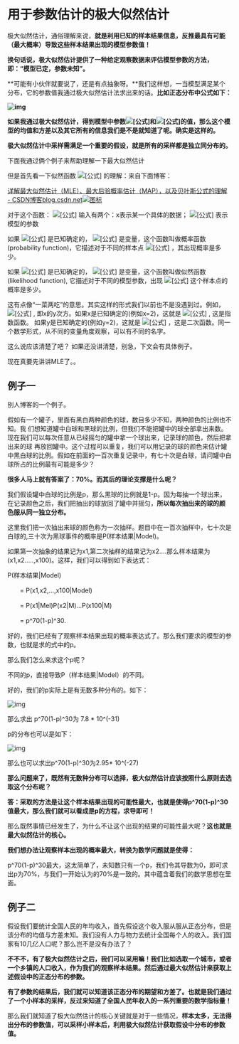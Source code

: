 # 用于参数估计的极大似然估计

极大似然估计，通俗理解来说，**就是利用已知的样本结果信息，反推最具有可能（最大概率）导致这些样本结果出现的模型参数值！**

**换句话说，极大似然估计提供了一种给定观察数据来评估模型参数的方法，即：“模型已定，参数未知”。**

**可能有小伙伴就要说了，还是有点抽象呀。**我们这样想，一当模型满足某个分布，它的参数值我通过极大似然估计法求出来的话。**比如正态分布中公式如下：**



**![img](https://pic4.zhimg.com/80/v2-3013acd0b128bcc29cd4a4258f9bc6e7_1440w.jpg)**

**如果我通过极大似然估计，得到模型中参数![[公式]](https://www.zhihu.com/equation?tex=%5Cmu)和![[公式]](https://www.zhihu.com/equation?tex=%5Csigma+)的值，那么这个模型的均值和方差以及其它所有的信息我们是不是就知道了呢。确实是这样的。**

**极大似然估计中采样需满足一个重要的假设，就是所有的采样都是独立同分布的。**

下面我通过俩个例子来帮助理解一下最大似然估计

但是首先看一下似然函数 ![[公式]](https://www.zhihu.com/equation?tex=p%28x%7C%5Ctheta%29) 的理解：来自下面博客：

[详解最大似然估计（MLE）、最大后验概率估计（MAP），以及贝叶斯公式的理解 - CSDN博客blog.csdn.net![图标](https://pic3.zhimg.com/v2-09d1ab89709789e0068c05d298cd838a_180x120.jpg)](https://link.zhihu.com/?target=http%3A//blog.csdn.net/u011508640/article/details/72815981)

对于这个函数： ![[公式]](https://www.zhihu.com/equation?tex=p%28x%7C%5Ctheta%29) 输入有两个：x表示某一个具体的数据； ![[公式]](https://www.zhihu.com/equation?tex=%5Ctheta) 表示模型的参数

如果 ![[公式]](https://www.zhihu.com/equation?tex=%5Ctheta) 是已知确定的， ![[公式]](https://www.zhihu.com/equation?tex=x) 是变量，这个函数叫做概率函数(probability function)，它描述对于不同的样本点 ![[公式]](https://www.zhihu.com/equation?tex=x) ，其出现概率是多少。

如果 ![[公式]](https://www.zhihu.com/equation?tex=x) 是已知确定的， ![[公式]](https://www.zhihu.com/equation?tex=%5Ctheta) 是变量，这个函数叫做似然函数(likelihood function), 它描述对于不同的模型参数，出现 ![[公式]](https://www.zhihu.com/equation?tex=x) 这个样本点的概率是多少。

这有点像“一菜两吃”的意思。其实这样的形式我们以前也不是没遇到过。例如， ![[公式]](https://www.zhihu.com/equation?tex=f%28x%2Cy%29%3Dx%5Ey) , 即x的y次方。如果x是已知确定的(例如x=2)，这就是 ![[公式]](https://www.zhihu.com/equation?tex=f%28y%29%3D2%5Ey) , 这是指数函数。 如果y是已知确定的(例如y=2)，这就是 ![[公式]](https://www.zhihu.com/equation?tex=f%28x%29%3Dx%5E2) ，这是二次函数。同一个数学形式，从不同的变量角度观察，可以有不同的名字。

这么说应该清楚了吧？ 如果还没讲清楚，别急，下文会有具体例子。

现在真要先讲讲MLE了。。

## **例子一**

别人博客的一个例子。

假如有一个罐子，里面有黑白两种颜色的球，数目多少不知，两种颜色的比例也不知。我 们想知道罐中白球和黑球的比例，但我们不能把罐中的球全部拿出来数。现在我们可以每次任意从已经摇匀的罐中拿一个球出来，记录球的颜色，然后把拿出来的球 再放回罐中。这个过程可以重复，我们可以用记录的球的颜色来估计罐中黑白球的比例。假如在前面的一百次重复记录中，有七十次是白球，请问罐中白球所占的比例最有可能是多少？

**很多人马上就有答案了：70%。而其后的理论支撑是什么呢？**

我们假设罐中白球的比例是p，那么黑球的比例就是1-p。因为每抽一个球出来，在记录颜色之后，我们把抽出的球放回了罐中并摇匀，**所以每次抽出来的球的颜 色服从同一独立分布。**

这里我们把一次抽出来球的颜色称为一次抽样。题目中在一百次抽样中，七十次是白球的,三十次为黑球事件的概率是P(样本结果|Model)。

如果第一次抽象的结果记为x1,第二次抽样的结果记为x2....那么样本结果为(x1,x2.....,x100)。这样，我们可以得到如下表达式：

P(样本结果|Model)

　　= P(x1,x2,…,x100|Model)

　　= P(x1|Mel)P(x2|M)…P(x100|M)

　　= p^70(1-p)^30.

好的，我们已经有了观察样本结果出现的概率表达式了。那么我们要求的模型的参数，也就是求的式中的p。

那么我们怎么来求这个p呢？

不同的p，直接导致P（样本结果|Model）的不同。

好的，我们的p实际上是有无数多种分布的。如下：



![img](https://pic2.zhimg.com/80/v2-19c3773b9b9a6130dc2d8be535add249_1440w.jpg)

那么求出 p^70(1-p)^30为 7.8 * 10^(-31)



p的分布也可以是如下：



![img](https://pic3.zhimg.com/80/v2-66fe8b6dc2b50ad0d220b4ecc01ad45a_1440w.jpg)

那么也可以求出p^70(1-p)^30为2.95* 10^(-27)

**那么问题来了，既然有无数种分布可以选择，极大似然估计应该按照什么原则去选取这个分布呢？**

**答：采取的方法是让这个样本结果出现的可能性最大，也就是使得p^70(1-p)^30值最大，那么我们就可以看成是p的方程，求导即可！**



那么既然事情已经发生了，为什么不让这个出现的结果的可能性最大呢？**这也就是最大似然估计的核心。**

**我们想办法让观察样本出现的概率最大，转换为数学问题就是使得：**

p^70(1-p)^30最大，这太简单了，未知数只有一个p，我们令其导数为0，即可求出p为70%，与我们一开始认为的70%是一致的。其中蕴含着我们的数学思想在里面。

## **例子二**

假设我们要统计全国人民的年均收入，首先假设这个收入服从服从正态分布，但是该分布的均值与方差未知。我们没有人力与物力去统计全国每个人的收入。我们国家有10几亿人口呢？那么岂不是没有办法了？

**不不不，有了极大似然估计之后，我们可以采用嘛！我们比如选取一个城市，或者一个乡镇的人口收入，作为我们的观察样本结果。然后通过最大似然估计来获取上述假设中的正态分布的参数。**

**有了参数的结果后，我们就可以知道该正态分布的期望和方差了。也就是我们通过了一个小样本的采样，反过来知道了全国人民年收入的一系列重要的数学指标量！**

那么我们就知道了极大似然估计的核心关键就是对于一些情况，**样本太多，无法得出分布的参数值，可以采样小样本后，利用极大似然估计获取假设中分布的参数值。**